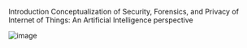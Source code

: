 Introduction
Conceptualization of Security, Forensics, and Privacy of Internet of Things: An Artificial Intelligence perspective

![image](https://user-images.githubusercontent.com/66214469/143780085-2c0a2ac8-8257-4d03-9ca5-f3345bbb89cc.png)
